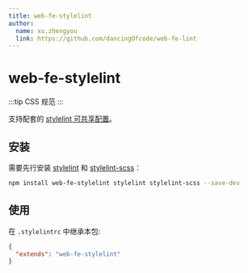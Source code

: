 ```yaml
---
title: web-fe-stylelint
author:
  name: xu.zhengyou
  link: https://github.com/dancingOfcode/web-fe-lint
---
```


# web-fe-stylelint

:::tip
CSS 规范
:::

支持配套的 [stylelint 可共享配置](https://stylelint.io/user-guide/configure)。

## 安装

需要先行安装 [stylelint](https://www.npmjs.com/package/stylelint) 和 [stylelint-scss](https://www.npmjs.com/package/stylelint-scss)：

```bash
npm install web-fe-stylelint stylelint stylelint-scss --save-dev
```

## 使用

在 `.stylelintrc` 中继承本包:

```json
{
  "extends": "web-fe-stylelint"
}
```
